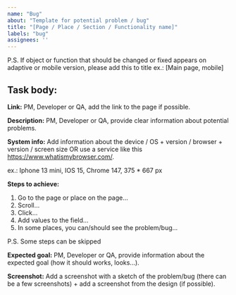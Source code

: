 ```yaml
---
name: "Bug"
about: "Template for potential problem / bug"
title: "[Page / Place / Section / Functionality name]"
labels: "bug"
assignees: ''
---
```

P.S. If object or function that should be changed or fixed appears on adaptive or mobile version, please add this to title ex.: [Main page, mobile] 

Task body:
---
**Link:** PM, Developer or QA, add the link to the page if possible.

**Description:** PM, Developer or QA, provide clear information about potential problems.

**System info:** Add information about the device / OS + version / browser + version / screen size OR use a service like this https://www.whatismybrowser.com/.

ex.: Iphone 13 mini, IOS 15, Chrome 147, 375 * 667 px

**Steps to achieve:**
1. Go to the page or place on the page...
2. Scroll...
3. Click... 
4. Add values to the field...
5. In some places, you can/should see the problem/bug...

P.S. Some steps can be skipped

**Expected goal:** PM, Developer or QA, provide information about the expected goal (how it should works, looks...).

**Screenshot:** Add a screenshot with a sketch of the problem/bug (there can be a few screenshots) + add a screenshot from the design (if possible).
